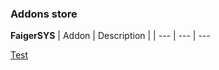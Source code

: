 ### Addons store

**FaigerSYS**
| Addon | Description | 
| --- | --- | ---

<a href="https://raw.githubusercontent.com/FaigerSYS/superBAR-addons-store/master/store/FaigerSYS/RankUp.php" download>Test</a>
